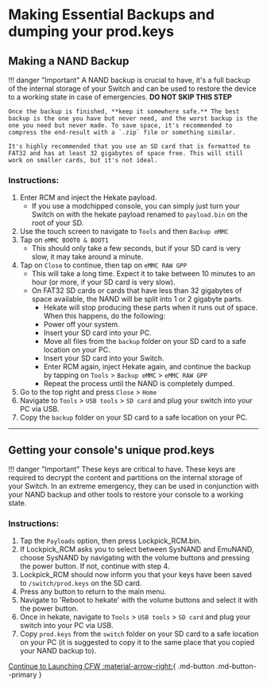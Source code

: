 # Making Essential Backups and dumping your prod.keys

## Making a NAND Backup

!!! danger "Important"
	A NAND backup is crucial to have, it's a full backup of the internal storage of your Switch and can be used to restore the device to a working state in case of emergencies. **DO NOT SKIP THIS STEP**

	Once the backup is finished, **keep it somewhere safe.** The best backup is the one you have but never need, and the worst backup is the one you need but never made. To save space, it's recommended to compress the end-result with a `.zip` file or something similar.

	It's highly recommended that you use an SD card that is formatted to FAT32 and has at least 32 gigabytes of space free. This will still work on smaller cards, but it's not ideal.

### Instructions:

1. Enter RCM and inject the Hekate payload.
    - If you use a modchipped console, you can simply just turn your Switch on with the hekate payload renamed to `payload.bin` on the root of your SD. 
2. Use the touch screen to navigate to `Tools` and then `Backup eMMC`
3. Tap on `eMMC BOOT0 & BOOT1`
    - This should only take a few seconds, but if your SD card is very slow, it may take around a minute.
4. Tap on `Close` to continue, then tap on `eMMC RAW GPP`
    - This will take a long time. Expect it to take between 10 minutes to an hour (or more, if your SD card is very slow).
    - On FAT32 SD cards or cards that have less than 32 gigabytes of space available, the NAND will be split into 1 or 2 gigabyte parts.
       - Hekate will stop producing these parts when it runs out of space. When this happens, do the following:
       - Power off your system.
       - Insert your SD card into your PC.
       - Move all files from the `backup` folder on your SD card to a safe location on your PC.
       - Insert your SD card into your Switch.
       - Enter RCM again, inject Hekate again, and continue the backup by tapping on `Tools` > `Backup eMMC` > `eMMC RAW GPP`
       - Repeat the process until the NAND is completely dumped.
5. Go to the top right and press `Close` > `Home`
6. Navigate to `Tools` > `USB tools` > `SD card` and plug your switch into your PC via USB.
7. Copy the `backup` folder on your SD card to a safe location on your PC.

-----

## Getting your console's unique prod.keys

!!! danger "Important"
    These keys are critical to have. These keys are required to decrypt the content and partitions on the internal storage of your Switch.
    In an extreme emergency, they can be used in conjunction with your NAND backup and other tools to restore your console to a working state.

### Instructions:

1. Tap the `Payloads` option, then press Lockpick_RCM.bin.
2. If Lockpick_RCM asks you to select between SysNAND and EmuNAND, choose SysNAND by navigating with the volume buttons and pressing the power button. If not, continue with step 4.
3. Lockpick_RCM should now inform you that your keys have been saved to `/switch/prod.keys` on the SD card.
4. Press any button to return to the main menu.
5. Navigate to 'Reboot to hekate' with the volume buttons and select it with the power button.
6. Once in hekate, navigate to `Tools` > `USB tools` > `SD card` and plug your switch into your PC via USB.
7. Copy `prod.keys` from the `switch` folder on your SD card to a safe location on your PC (it is suggested to copy it to the same place that you copied your NAND backup to).
    
[Continue to Launching CFW :material-arrow-right:](launching_cfw.md){ .md-button .md-button--primary }

